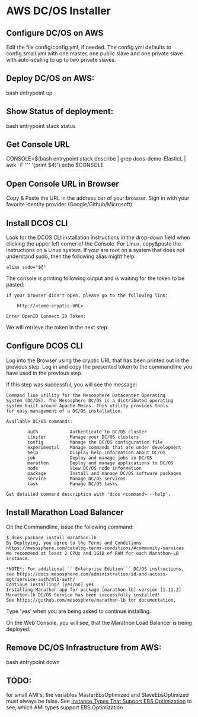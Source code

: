 # AWS DC/OS Installer
## Configure DC/OS on AWS
Edit the file config/config.yml, if needed.
The config.yml defaults to config.small.yml with one master, one public slave and one private slave with auto-scaling to up to two private slaves. 

## Deploy  DC/OS on AWS:
bash entrypoint up

## Show Status of deployment:
bash entrypoint stack status

## Get Console URL
CONSOLE=$(bash entrypoint stack describe | grep dcos-demo-ElasticL | awk -F '"' '{print $4}')
echo $CONSOLE

## Open Console URL in Browser
Copy & Paste the URL in the address bar of your browser. Sign in with your favorite identity provider (Google/Github/Microsoft)

## Install DCOS CLI
Look for the DCOS CLI installation instructions in the drop-down field when clicking the upper left corner of the Console. For Linux, copy&paste the instructions on a Linux system. If your are root on a system that does not understand sudo, then the following alias might help:
```
alias sudo="$@"
```

The console is printing following output and is waiting for the token to be pasted:
```
If your browser didn't open, please go to the following link:

    http://<some-cryptic-URL>

Enter OpenID Connect ID Token:
```
We will retrieve the token in the next step.

## Configure DCOS CLI
Log into the Browser using the cryptic URL that has been printed out in the previous step. Log in and copy the presented token to the commandline you have used in the previous step. 

If this step was successful, you will see the message:
```
Command line utility for the Mesosphere Datacenter Operating
System (DC/OS). The Mesosphere DC/OS is a distributed operating
system built around Apache Mesos. This utility provides tools
for easy management of a DC/OS installation.

Available DC/OS commands:

        auth            Authenticate to DC/OS cluster
        cluster         Manage your DC/OS clusters
        config          Manage the DC/OS configuration file
        experimental    Manage commands that are under development
        help            Display help information about DC/OS
        job             Deploy and manage jobs in DC/OS
        marathon        Deploy and manage applications to DC/OS
        node            View DC/OS node information
        package         Install and manage DC/OS software packages
        service         Manage DC/OS services
        task            Manage DC/OS tasks

Get detailed command description with 'dcos <command> --help'.
```

## Install Marathon Load Balancer
On the Commandline, issue the following command:
```
$ dcos package install marathon-lb
By Deploying, you agree to the Terms and Conditions https://mesosphere.com/catalog-terms-conditions/#community-services
We recommend at least 2 CPUs and 1GiB of RAM for each Marathon-LB instance.

*NOTE*: For additional ```Enterprise Edition``` DC/OS instructions, see https://docs.mesosphere.com/administration/id-and-access-mgt/service-auth/mlb-auth/
Continue installing? [yes/no] yes
Installing Marathon app for package [marathon-lb] version [1.11.2]
Marathon-lb DC/OS Service has been successfully installed!
See https://github.com/mesosphere/marathon-lb for documentation.
```
Type 'yes'<enter> when you are being asked to continue installing.

On the Web Console, you will see, that the Marathon Load Balancer is being deployed.

## Remove DC/OS Infrastructure from AWS:
bash entrypoint down

## TODO:
for small AMI's, the variables MasterEbsOptimized and SlaveEbsOptimized must always be false.
See [Instance Types That Support EBS Optimization](http://docs.aws.amazon.com/AWSEC2/latest/UserGuide/EBSOptimized.html#ebs-optimization-support) to see, which AMI types support EBS Optimization
